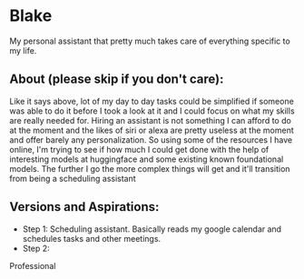 # Blake
My personal assistant that pretty much takes care of everything specific to my life.

## About (please skip if you don't care):
Like it says above, lot of my day to day tasks could be simplified if someone was able to do it before I took a look at it and I could focus on what my skills are really needed for. Hiring an assistant is not something I can afford to do at the moment and the likes of siri or alexa are pretty useless at the moment and offer barely any personalization. So using some of the resources I have online, I'm trying to see if how much I could get done with the help of interesting models at huggingface and some existing known foundational models. The further I go the more complex things will get and it'll transition from being a scheduling assistant

## Versions and Aspirations:
- Step 1: Scheduling assistant. Basically reads my google calendar and schedules tasks and other meetings.
- Step 2:

Professional





